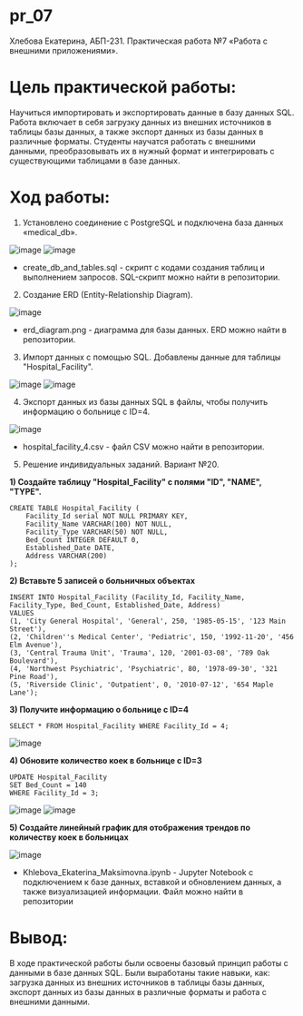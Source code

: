 # pr_07
Хлебова Екатерина, АБП-231. Практическая работа №7 «Работа с внешними приложениями».

# Цель практической работы: 
Научиться импортировать и экспортировать данные в базу данных SQL. Работа включает в себя загрузку данных из внешних источников в таблицы базы данных, а также экспорт данных из базы данных в различные форматы. Студенты научатся работать с внешними данными, преобразовывать их в нужный формат и интегрировать с существующими таблицами в базе данных.

# Ход работы:
1.	Установлено соединение с PostgreSQL и подключена база данных «medical_db».

![image](https://github.com/user-attachments/assets/07698150-e951-4209-8e55-05b61008de89)
![image](https://github.com/user-attachments/assets/ce01a769-6b83-4a27-941f-c23a86b24046)

- create_db_and_tables.sql - скрипт с кодами создания таблиц и выполнением запросов. SQL-скрипт можно найти в репозитории.
   
2. Создание ERD (Entity-Relationship Diagram).

![image](https://github.com/user-attachments/assets/ec71c5aa-1591-4527-8293-56b202771420)

- erd_diagram.png - диаграмма для базы данных. ERD можно найти в репозитории.

3. Импорт данных с помощью SQL. Добавлены данные для таблицы "Hospital_Facility".
   
![image](https://github.com/user-attachments/assets/e89f92c5-271d-4608-9b8d-5e7dc4b67b96)
![image](https://github.com/user-attachments/assets/2b1c90e3-a013-4dfd-828d-55be0b2e3a96)


4. Экспорт данных из базы данных SQL в файлы, чтобы получить информацию о больнице с ID=4.
   
![image](https://github.com/user-attachments/assets/84cb0596-a536-46a2-9a60-1729483a775c)

- hospital_facility_4.csv - файл CSV можно найти в репозитории.

5. Решение индивидуальных заданий. Вариант №20.

**1) Создайте таблицу "Hospital_Facility" с полями "ID", "NAME", "TYPE".**

```
CREATE TABLE Hospital_Facility (
    Facility_Id serial NOT NULL PRIMARY KEY,
    Facility_Name VARCHAR(100) NOT NULL,
    Facility_Type VARCHAR(50) NOT NULL,
    Bed_Count INTEGER DEFAULT 0,
    Established_Date DATE,
    Address VARCHAR(200)
);
```

**2) Вставьте 5 записей о больничных объектах**

```
INSERT INTO Hospital_Facility (Facility_Id, Facility_Name, Facility_Type, Bed_Count, Established_Date, Address)
VALUES
(1, 'City General Hospital', 'General', 250, '1985-05-15', '123 Main Street'),
(2, 'Children''s Medical Center', 'Pediatric', 150, '1992-11-20', '456 Elm Avenue'),
(3, 'Central Trauma Unit', 'Trauma', 120, '2001-03-08', '789 Oak Boulevard'),
(4, 'Northwest Psychiatric', 'Psychiatric', 80, '1978-09-30', '321 Pine Road'),
(5, 'Riverside Clinic', 'Outpatient', 0, '2010-07-12', '654 Maple Lane');
```

**3) Получите информацию о больнице с ID=4**

```
SELECT * FROM Hospital_Facility WHERE Facility_Id = 4;
```
![image](https://github.com/user-attachments/assets/ae9d7d71-e5bf-46da-a6ef-6e7421cab7dd)

**4) Обновите количество коек в больнице с ID=3**

```
UPDATE Hospital_Facility 
SET Bed_Count = 140 
WHERE Facility_Id = 3;
```
![image](https://github.com/user-attachments/assets/d3e466c4-c07b-40f9-8a09-7fa9adf74844)
![image](https://github.com/user-attachments/assets/68bfa250-19d1-4aee-a1fe-df2b19604f40)

**5) Создайте линейный график для отображения трендов по количеству коек в больницах**

![image](https://github.com/user-attachments/assets/7cdcc049-8ead-4a43-a099-158728ba00b6)

- Khlebova_Ekaterina_Maksimovna.ipynb - Jupyter Notebook с подключением к базе данных, вставкой и обновлением данных, а также визуализацией информации. Файл можно найти в репозитории

# Вывод: 
В ходе практической работы были освоены базовый принцип работы с данными в базе данных SQL. Были выработаны такие навыки, как: загрузка данных из внешних источников в таблицы базы данных, экспорт данных из базы данных в различные форматы и работа с внешними данными.
